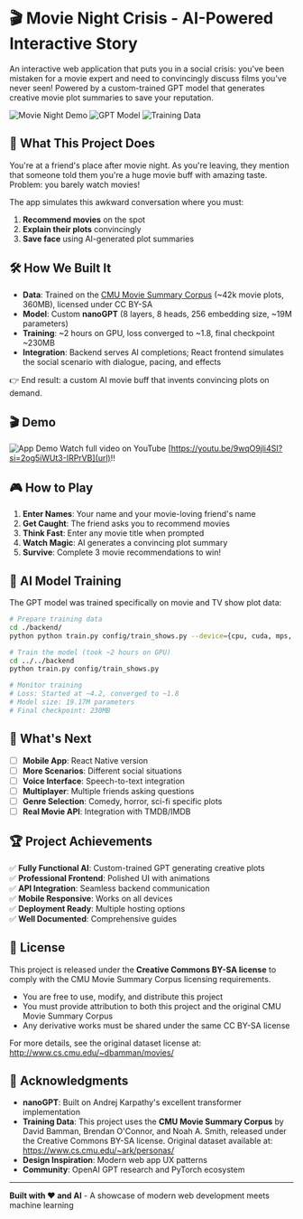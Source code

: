 # 🎬 Movie Night Crisis - AI-Powered Interactive Story

An interactive web application that puts you in a social crisis: you've been mistaken for a movie expert and need to convincingly discuss films you've never seen! Powered by a custom-trained GPT model that generates creative movie plot summaries to save your reputation.

![Movie Night Demo](https://img.shields.io/badge/Status-Live%20Demo-green) ![GPT Model](https://img.shields.io/badge/Model-19.17M%20Parameters-blue) ![Training Data](https://img.shields.io/badge/Training%20Data-360MB+-orange)

## 🎯 What This Project Does

You're at a friend's place after movie night. As you're leaving, they mention that someone told them you're a huge movie buff with amazing taste. Problem: you barely watch movies!

The app simulates this awkward conversation where you must:

1. **Recommend movies** on the spot
2. **Explain their plots** convincingly
3. **Save face** using AI-generated plot summaries

## 🛠️ How We Built It

- **Data**: Trained on the [CMU Movie Summary Corpus](https://www.cs.cmu.edu/~ark/personas/) (~42k movie plots, 360MB), licensed under CC BY-SA  
- **Model**: Custom **nanoGPT** (8 layers, 8 heads, 256 embedding size, ~19M parameters)  
- **Training**: ~2 hours on GPU, loss converged to ~1.8, final checkpoint ~230MB  
- **Integration**: Backend serves AI completions; React frontend simulates the social scenario with dialogue, pacing, and effects  

👉 End result: a custom AI movie buff that invents convincing plots on demand.

## 🎬 Demo

![App Demo](./assets/demo.gif)
Watch full video on YouTube [https://youtu.be/9wqO9jli4SI?si=2og5iWUt3-IRPrVB](url)!!

## 🎮 How to Play

1. **Enter Names**: Your name and your movie-loving friend's name
2. **Get Caught**: The friend asks you to recommend movies
3. **Think Fast**: Enter any movie title when prompted
4. **Watch Magic**: AI generates a convincing plot summary
5. **Survive**: Complete 3 movie recommendations to win!

## 🤖 AI Model Training

The GPT model was trained specifically on movie and TV show plot data:

```bash
# Prepare training data
cd ./backend/
python python train.py config/train_shows.py --device={cpu, cuda, mps, etc} --compile=False --eval_iters=20 --log_interval=1 --block_size=128 --batch_size=32 --n_layer=8 --n_head=8 --n_embd=256 --max_iters=2000 --lr_decay_iters=2000 --dropout=0.0

# Train the model (took ~2 hours on GPU)
cd ../../backend
python train.py config/train_shows.py

# Monitor training
# Loss: Started at ~4.2, converged to ~1.8
# Model size: 19.17M parameters
# Final checkpoint: 230MB
```

## 🚀 What's Next

- [ ] **Mobile App**: React Native version
- [ ] **More Scenarios**: Different social situations
- [ ] **Voice Interface**: Speech-to-text integration
- [ ] **Multiplayer**: Multiple friends asking questions
- [ ] **Genre Selection**: Comedy, horror, sci-fi specific plots
- [ ] **Real Movie API**: Integration with TMDB/IMDB

## 🏆 Project Achievements

✅ **Fully Functional AI**: Custom-trained GPT generating creative plots  
✅ **Professional Frontend**: Polished UI with animations  
✅ **API Integration**: Seamless backend communication  
✅ **Mobile Responsive**: Works on all devices  
✅ **Deployment Ready**: Multiple hosting options  
✅ **Well Documented**: Comprehensive guides

## 📝 License

This project is released under the **Creative Commons BY-SA license** to comply with the CMU Movie Summary Corpus licensing requirements.

- You are free to use, modify, and distribute this project
- You must provide attribution to both this project and the original CMU Movie Summary Corpus
- Any derivative works must be shared under the same CC BY-SA license

For more details, see the original dataset license at: http://www.cs.cmu.edu/~dbamman/movies/

## 🙏 Acknowledgments

- **nanoGPT**: Built on Andrej Karpathy's excellent transformer implementation
- **Training Data**: This project uses the **CMU Movie Summary Corpus** by David Bamman, Brendan O'Connor, and Noah A. Smith, released under the Creative Commons BY-SA license. Original dataset available at: https://www.cs.cmu.edu/~ark/personas/
- **Design Inspiration**: Modern web app UX patterns
- **Community**: OpenAI GPT research and PyTorch ecosystem

---

**Built with ❤️ and AI** - A showcase of modern web development meets machine learning
